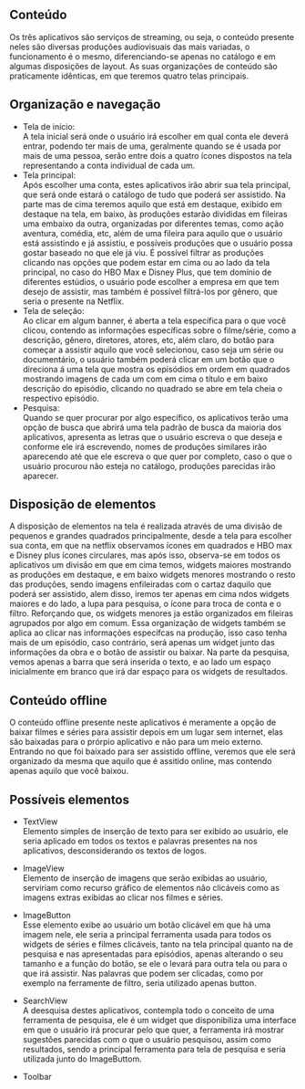 ## Conteúdo
Os três aplicativos são serviços de streaming, ou seja, o conteúdo presente neles são diversas produções audiovisuais das mais variadas, o funcionamento é o mesmo, diferenciando-se apenas no catálogo e em algumas disposições de layout.   As suas organizações de conteúdo são praticamente idênticas, em que teremos quatro telas principais.
## Organização e navegação
- Tela de início:<br>
A tela inicial será onde o usuário irá escolher em qual conta ele deverá entrar, podendo ter mais de uma, geralmente quando se é usada por mais de uma pessoa, serão entre dois a quatro ícones dispostos na tela representando a conta individual de cada um.</div>
- Tela principal: <br>
Após escolher uma conta, estes aplicativos irão abrir sua tela principal, que será onde estará o catálogo de tudo que poderá ser assistido. Na parte mas de cima teremos aquilo que está em destaque, exibido em destaque na tela, em baixo, às produções estarão divididas em fileiras uma embaixo da outra, organizadas por diferentes temas, como ação aventura, comédia, etc, além de uma fileira para aquilo que o usuário está assistindo e já assistiu, e possíveis produções que o usuário possa gostar baseado no que ele já viu.
É possível filtrar as produções clicando nas opções que podem estar em cima ou ao lado da tela principal, no caso do HBO Max e Disney Plus, que tem domínio de diferentes estúdios, o usuário pode escolher a empresa em que tem desejo de assistir, mas também é possível filtrá-los por gênero, que seria o presente na Netflix.  
 - Tela de seleção: <br>
Ao clicar em algum banner, é aberta a tela específica para o que você clicou, contendo as informações específicas sobre o filme/série, como a descrição, gênero, diretores, atores, etc, além claro, do botão para começar a assistir aquilo que você selecionou, caso seja um série ou documentário, o usuário também poderá clicar em um botão que o direciona á uma tela que mostra os episódios em ordem em quadrados mostrando imagens de cada um com em cima o título e em baixo descrição do episódio, clicando no quadrado se abre em tela cheia o respectivo episódio.  
- Pesquisa: <br>
Quando se quer procurar por algo específico, os aplicativos terão uma opção de busca que abrirá uma tela padrão de busca da maioria dos aplicativos, apresenta as letras que o usuário escreva o que deseja e conforme ele irá escrevendo, nomes de produções similares irão aparecendo até que ele escreva o que quer por completo, caso o que o usuário procurou não esteja no catálogo, produções parecidas irão aparecer.  

## Disposição de elementos
A disposição de elementos na tela é realizada através de uma divisão de pequenos e grandes quadrados principalmente, desde a tela para escolher sua conta, em que na netflix observamos ícones em quadrados e HBO max e Disney plus ícones circulares, mas após isso, observa-se em todos os aplicativos um divisão em que em cima temos, widgets maiores mostrando as produções em destaque, e em baixo widgets menores mostrando o resto das produções, sendo imagens enfileiradas com o cartaz daquilo que poderá ser assistido, alem disso, iremos ter apenas em cima ndos widgets maiores e do lado, a lupa para pesquisa, o ícone para troca de conta e o filtro. Reforçando que, os widgets menores ja estão organizados em fileiras agrupados por algo em comum.
Essa organização de widgets também se aplica ao clicar nas informações específcas na produção, isso caso tenha mais de um episódio, caso contrário, será apenas um widget junto das informações da obra e o botão de assistir ou baixar. Na parte da pesquisa, vemos apenas a barra que será inserida o texto, e ao lado um espaço inicialmente em branco que irá dar espaço para os widgets de resultados.

## Conteúdo offline
O conteúdo offline presente neste aplicativos é meramente a opção de baixar filmes e séries para assistir depois em um lugar sem internet, elas são baixadas para o prórpio aplicativo e não para um meio externo. Entrando no que foi baixado para ser assistido offline, veremos que ele será organizado da mesma que aquilo que é assitido online, mas contendo apenas aquilo que você baixou.

## Possíveis elementos
- TextView<br>
Elemento simples de inserção de texto para ser exibido ao usuário, ele seria aplicado em todos os textos e palavras presentes na nos aplicativos, desconsiderando os textos de logos.

- ImageView<br>
Elemento de inserção de imagens que serão exibidas ao usuário, serviriam como recurso gráfico de elementos não clicáveis como as imagens extras exibidas ao clicar nos filmes e séries.

- ImageButton<br>
Esse elemento exibe ao usuário um botão clicável em que há uma imagem nele, ele seria a principal ferramenta usada para todos os widgets de séries e filmes clicáveis, tanto na tela principal quanto na de pesquisa e nas apresentadas para episódios, apenas alterando o seu tamanho e a função do botão, se ele o levará para outra tela ou para o que irá assistir. Nas palavras que podem ser clicadas, como por exemplo na ferramente de filtro, seria utilizado apenas button.

- SearchView<br>
A   deesquisa destes aplicativos, contempla todo o conceito de uma ferramenta de pesquisa, ele é um widget que disponibiliza uma interface em que o usuário irá procurar pelo que quer, a ferramenta irá mostrar sugestões parecidas com o que o usuário pesquisou, assim como resultados, sendo a principal ferramenta para tela de pesquisa e seria utilizada junto do ImageButtom.

- Toolbar











